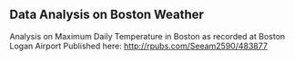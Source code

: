 ## Data Analysis on Boston Weather
Analysis on Maximum Daily Temperature in Boston as recorded at Boston Logan Airport
Published here: http://rpubs.com/Seeam2590/483877
